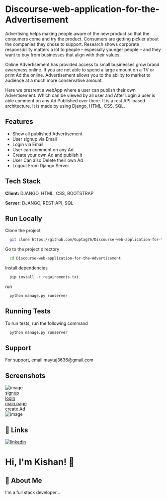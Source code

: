 
# Discourse-web-application-for-the-Advertisement

Advertising helps making people aware of the new product so that the consumers come and try the product.
Consumers are getting pickier about the companies they chose to support. Research shows corporate responsibility matters a lot to people – especially younger people – and they want to buy from businesses that align with their values.


Online Advertisement has provided access to small businesses grow brand awareness online. If you are not able to spend a large amount on a TV or print Ad the online. Advertisement allows you to the ability to market to audience at a much more conservative amount.




Here we presrent a webApp where a user can publish their own Advertisement. Which can be viewed by all user and After Login a user is able comment on any Ad Published over there. It is a  rest API-based architecture.
It is made by using Django, HTML, CSS, SQL. 

## Features

- Show all published Advertisement
- User signup via Email
- Login via Email
- User can comment on any Ad
- Create your own Ad and publish it
- User Can also Delete their own Ad
- Logout From Django Server


## Tech Stack

**Client:** DJANGO, HTML, CSS, BOOTSTRAP

**Server:** DJANGO, REST-API, SQL


## Run Locally

Clone the project

```bash
  git clone https://github.com/Guptag76/Discourse-web-application-for-the-Advertisement.git
```

Go to the project directory

```bash
  cd Discourse-web-application-for-the-Advertisement
```

Install dependencies

```bash
  pip install -r requirements.txt
```

run 

```bash
  python manage.py runserver
```


## Running Tests

To run tests, run the following command

```bash
  python manage.py runserver
```


## Support

For support, email maytaj3636@gmail.com



## Screenshots

![image](https://drive.google.com/file/d/1JTuQffAmajMoSRRcvnruXhgHOJJf5hSr/view?usp=sharing)<br/>
[signup](https://drive.google.com/file/d/1UgkdgzKNR0rq4ILFecskVPHW_Y2r1wXB/view?usp=sharing)<br/>
[login](https://drive.google.com/file/d/1fCdlT7N2c16y2ZblcDKIOCeJZGgd3iSP/view?usp=sharing)<br/>
[main page](https://drive.google.com/file/d/1HKJxhdSgpU8sQKeer6CVzkmWLrYUaH5Q/view?usp=sharing)<br/>
[create Ad](https://drive.google.com/file/d/15Umi0C5GDHU4oHSA4MHxQS6SuSrd77NO/view?usp=sharing)<br/>
![image](https://drive.google.com/uc?export=view&id=1HKJxhdSgpU8sQKeer6CVzkmWLrYUaH5Q)


## 🔗 Links
[![linkedin](https://img.shields.io/badge/linkedin-0A66C2?style=for-the-badge&logo=linkedin&logoColor=white)](https://www.linkedin.com/in/kishan-kumar-03029916b/)


# Hi, I'm Kishan! 👋


## 🚀 About Me
I'm a full stack developer...

